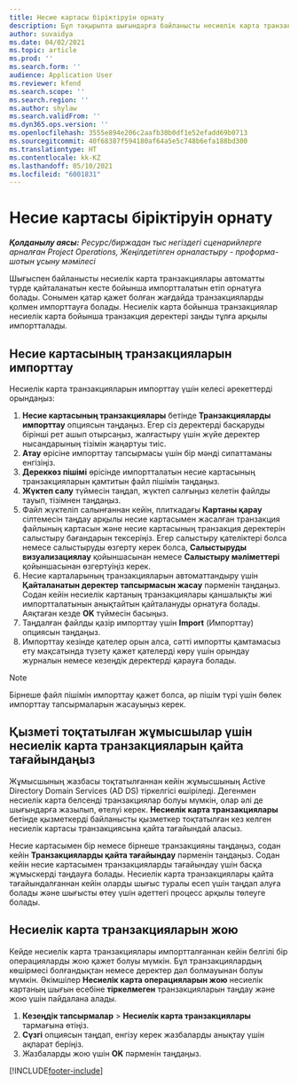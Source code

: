 ```yaml
---
title: Несие картасы біріктіруін орнату
description: Бұл тақырыпта шығындарға байланысты несиелік карта транзакцияларымен жұмыс істеу жолы түсіндіріледі.
author: suvaidya
ms.date: 04/02/2021
ms.topic: article
ms.prod: ''
ms.search.form: ''
audience: Application User
ms.reviewer: kfend
ms.search.scope: ''
ms.search.region: ''
ms.author: shylaw
ms.search.validFrom: ''
ms.dyn365.ops.version: ''
ms.openlocfilehash: 3555e894e206c2aafb30b0df1e52efadd69b0713
ms.sourcegitcommit: 40f68387f594180af64a5e5c748b6efa188bd300
ms.translationtype: HT
ms.contentlocale: kk-KZ
ms.lasthandoff: 05/10/2021
ms.locfileid: "6001831"
---
```

# <a name="set-up-credit-card-integration"></a>Несие картасы біріктіруін орнату

_**Қолданылу аясы:** Ресурс/биржадан тыс негіздегі сценарийлерге арналған Project Operations, Жеңілдетілген орналастыру - проформа-шотын ұсыну мәмілесі_

Шығыспен байланысты несиелік карта транзакциялары автоматты түрде қайталанатын кесте бойынша импортталатын етіп орнатуға болады. Сонымен қатар қажет болған жағдайда транзакцияларды қолмен импорттауға болады. Несиелік карта бойынша транзакциялар несиелік карта бойынша транзакция деректері заңды тұлға арқылы импортталады.

## <a name="import-credit-card-transactions"></a>Несие картасының транзакцияларын импорттау

Несиелік карта транзакцияларын импорттау үшін келесі әрекеттерді орындаңыз:

1. **Несие картасының транзакциялары** бетінде **Транзакцияларды импорттау** опциясын таңдаңыз. Егер сіз деректерді басқаруды бірінші рет ашып отырсаңыз, жалғастыру үшін жүйе деректер нысандарының тізімін жаңартуы тиіс.
2. **Атау** өрісіне импорттау тапсырмасы үшін бір мәнді сипаттаманы енгізіңіз.
3. **Дереккөз пішімі** өрісінде импортталатын несие картасының транзакцияларын қамтитын файл пішімін таңдаңыз.
4. **Жүктеп салу** түймесін таңдап, жүктеп салғыңыз келетін файлды тауып, тізімнен таңдаңыз.
5. Файл жүктеліп салынғаннан кейін, плиткадағы **Картаны қарау** сілтемесін таңдау арқылы несие картасымен жасалған транзакция файлының картасын және несие картасының транзакция деректерін салыстыру бағандарын тексеріңіз. Егер салыстыру қателіктері болса немесе салыстыруды өзгерту керек болса, **Салыстыруды визуализациялау** қойыншасынан немесе **Салыстыру мәліметтері** қойыншасынан өзгертуіңіз керек.
6. Несие карталарының транзакцияларын автоматтандыру үшін **Қайталанатын деректер тапсырмасын жасау** пәрменін таңдаңыз. Содан кейін несиелік картаның транзакциялары қаншалықты жиі импортталатынын анықтайтын қайталануды орнатуға болады. Аяқтаған кезде **OK** түймесін басыңыз.
7. Таңдалған файлды қазір импорттау үшін **Import** (Импорттау) опциясын таңдаңыз.
8. Импорттау кезінде қателер орын алса, сәтті импортты қамтамасыз ету мақсатында түзету қажет қателерді көру үшін орындау журналын немесе кезеңдік деректерді қарауға болады.

> [!NOTE]
> Бірнеше файл пішімін импорттау қажет болса, әр пішім түрі үшін бөлек импорттау тапсырмаларын жасауыңыз керек.

## <a name="reassign-the-credit-card-transactions-for-terminated-employees"></a>Қызметі тоқтатылған жұмысшылар үшін несиелік карта транзакцияларын қайта тағайындаңыз

Жұмысшының жазбасы тоқтатылғаннан кейін жұмысшының Active Directory Domain Services (AD DS) тіркелгісі өшіріледі. Дегенмен несиелік карта белсенді транзакциялар болуы мүмкін, олар әлі де шығындарға жазылып, өтелуі керек. **Несиелік карта транзакциялары** бетінде қызметкерді байланысты қызметкер тоқтатылған кез келген несиелік картасы транзакциясына қайта тағайындай аласыз.

Несие картасымен бір немесе бірнеше транзакцияны таңдаңыз, содан кейін **Транзакцияларды қайта тағайындау** пәрменін таңдаңыз. Содан кейін несие картасымен транзакцияларды тағайындау үшін басқа жұмыскерді таңдауға болады. Несиелік карта транзакциялары қайта тағайындалғаннан кейін оларды шығыс туралы есеп үшін таңдап алуға болады және шығысты өтеу үшін әдеттегі процесс арқылы төлеуге болады.

## <a name="delete-credit-card-transactions"></a>Несиелік карта транзакцияларын жою 

Кейде несиелік карта транзакциялары импортталғаннан кейін белгілі бір операцияларды жою қажет болуы мүмкін. Бұл транзакциялардың көшірмесі болғандықтан немесе деректер дәл болмауынан болуы мүмкін. Әкімшілер **Несиелік карта операцияларын жою** несиелік картаның шығын есебіне **тіркелмеген** транзакцияларын таңдау және жою үшін пайдалана алады. 

1. **Кезеңдік тапсырмалар** > **Несиелік карта транзакциялары** тармағына өтіңіз.
2. **Сүзгі** опциясын таңдап, енгізу керек жазбаларды анықтау үшін ақпарат беріңіз.
3. Жазбаларды жою үшін **OK** пәрменін таңдаңыз. 

[!INCLUDE[footer-include](../includes/footer-banner.md)]
